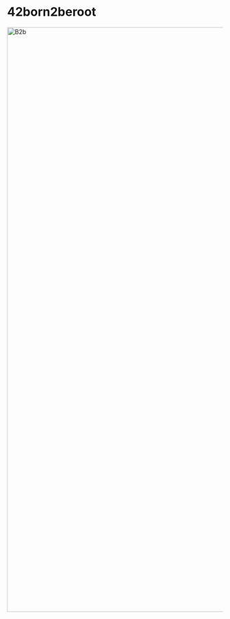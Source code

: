 # 42born2beroot
<a href="https://ibb.co/RcKf1Tm"><img src="https://i.ibb.co/QMVLZvR/B2b.png" alt="B2b" width=1366 border="0"></a>
